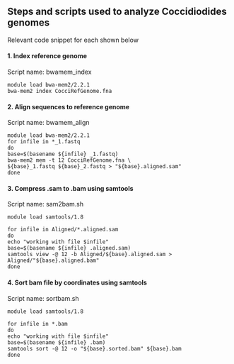 ## Steps and scripts used to analyze Coccidiodides genomes 
Relevant code snippet for each shown below

#### 1. Index reference genome  
Script name: bwamem_index
```
module load bwa-mem2/2.2.1
bwa-mem2 index CocciRefGenome.fna
```

#### 2. Align sequences to reference genome    
Script name: bwamem_align
```
module load bwa-mem2/2.2.1
for infile in *_1.fastq
do
base=$(basename ${infile} _1.fastq)
bwa-mem2 mem -t 12 CocciRefGenome.fna \
${base}_1.fastq ${base}_2.fastq > "${base}.aligned.sam"
done
```

#### 3. Compress .sam to .bam using samtools
Script name: sam2bam.sh
```
module load samtools/1.8

for infile in Aligned/*.aligned.sam
do
echo "working with file $infile"
base=$(basename ${infile} .aligned.sam)
samtools view -@ 12 -b Aligned/${base}.aligned.sam > Aligned/"${base}.aligned.bam"
done
```

#### 4. Sort bam file by coordinates using samtools
Script name: sortbam.sh
```
module load samtools/1.8

for infile in *.bam
do
echo "working with file $infile"
base=$(basename ${infile} .bam)
samtools sort -@ 12 -o "${base}.sorted.bam" ${base}.bam
done
```
